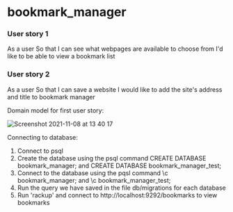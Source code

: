 # bookmark_manager

### User story 1
As a user
So that I can see what webpages are available to choose from
I'd like to be able to view a bookmark list

### User story 2
As a user
So that I can save a website
I would like to add the site's address and title to bookmark manager


Domain model for first user story:

![Screenshot 2021-11-08 at 13 40 17](https://user-images.githubusercontent.com/90654397/140752940-145899f4-6590-48ef-b03e-1c26d708b290.png)

Connecting to database:

1. Connect to psql
2. Create the database using the psql command CREATE DATABASE bookmark_manager; and CREATE DATABASE bookmark_manager_test;
3. Connect to the database using the pqsl command \c bookmark_manager; and \c bookmark_manager_test;
4. Run the query we have saved in the file db/migrations for each database
5. Run 'rackup' and connect to http://localhost:9292/bookmarks to view bookmarks